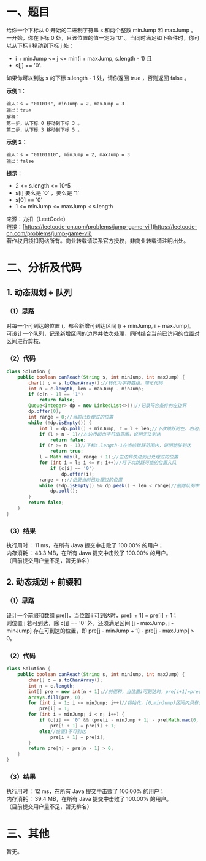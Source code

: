 # 一、题目
给你一个下标从 0 开始的二进制字符串 s 和两个整数 minJump 和 maxJump 。一开始，你在下标 0 处，且该位置的值一定为 '0' 。当同时满足如下条件时，你可以从下标 i 移动到下标 j 处：      
- i + minJump <= j <= min(i + maxJump, s.length - 1) 且
- s[j] == '0'.
           
           
如果你可以到达 s 的下标 s.length - 1 处，请你返回 true ，否则返回 false 。      
      
**示例 1：**      
```
输入：s = "011010", minJump = 2, maxJump = 3
输出：true
解释：
第一步，从下标 0 移动到下标 3 。
第二步，从下标 3 移动到下标 5 。
```
**示例 2：**       
```
输入：s = "01101110", minJump = 2, maxJump = 3
输出：false
```
**提示：**     
- 2 <= s.length <= 10^5
- s[i] 要么是 '0' ，要么是 '1'
- s[0] == '0'
- 1 <= minJump <= maxJump < s.length
        
        
来源：力扣（LeetCode）      
链接：[https://leetcode-cn.com/problems/jump-game-vii](https://leetcode-cn.com/problems/jump-game-vii)       
著作权归领扣网络所有。商业转载请联系官方授权，非商业转载请注明出处。     
# 二、分析及代码    
## 1. 动态规划 + 队列
### （1）思路
对每一个可到达的位置 i，都会新增可到达区间 [i + minJump, i + maxJump]。可设计一个队列，记录新增区间的边界并依次处理，同时结合当前已访问的位置对区间进行剪枝。       
### （2）代码
```java
class Solution {
    public boolean canReach(String s, int minJump, int maxJump) {
        char[] c = s.toCharArray();//转化为字符数组，简化代码
        int n = c.length, len = maxJump - minJump;
        if (c[n - 1] == '1')
            return false;
        Queue<Integer> dp = new LinkedList<>();//记录符合条件的左边界
        dp.offer(0);
        int range = 0;//当前已处理过的位置
        while (!dp.isEmpty()) {
            int l = dp.poll() + minJump, r = l + len;//下次跳跃的左、右边界
            if (l > n - 1)//左边界超出字符串范围，说明无法到达
                return false;
            if (r >= n - 1)//下标s.length-1在当前跳跃范围内，说明能够到达
                return true;
            l = Math.max(l, range + 1);//左边界快进到已处理过的位置
            for (int i = l; i <= r; i++)//将下次跳跃可能的位置入队
                if (c[i] == '0')
                    dp.offer(i);
            range = r;//记录当前已处理过的位置
            while (!dp.isEmpty() && dp.peek() + len < range)//删除队列中位于已处理范围内的区间
                dp.poll();
        }
        return false;
    }
}
```
### （3）结果
执行用时 ：11 ms，在所有 Java 提交中击败了 100.00% 的用户；    
内存消耗 ：43.3 MB，在所有 Java 提交中击败了 100.00% 的用户。      
（目前提交用户量不足，暂无排名）       
## 2. 动态规划 + 前缀和
### （1）思路
设计一个前缀和数组 pre[]，当位置 i 可到达时，pre[i + 1] = pre[i] + 1；       
则位置 j 若可到达，除 c[j] == '0' 外，还须满足区间 [j - maxJump, j - minJump] 存在可到达的位置，即 pre[j - minJump + 1] - pre[j - maxJump] > 0。       
### （2）代码
```java
class Solution {
    public boolean canReach(String s, int minJump, int maxJump) {
        char[] c = s.toCharArray();
        int n = c.length;
        int[] pre = new int[n + 1];//前缀和，当位置i可到达时，pre[i+1]=pre[i]+1
        Arrays.fill(pre, 0);
        for (int i = 1; i <= minJump; i++)//初始化，[0,minJump)区间内只有位置0可到达
            pre[i] = 1;
        for (int i = minJump; i < n; i++) {
            if (c[i] == '0' && (pre[i - minJump + 1] - pre[Math.max(0, i - maxJump)]) > 0)//位置i可到达
                pre[i + 1] = pre[i] + 1;
            else//位置i不可到达
                pre[i + 1] = pre[i];
        }
        return pre[n] - pre[n - 1] > 0;
    }
}
```
### （3）结果
执行用时 ：12 ms，在所有 Java 提交中击败了 100.00% 的用户；    
内存消耗 ：39.4 MB，在所有 Java 提交中击败了 100.00% 的用户。      
（目前提交用户量不足，暂无排名）       
# 三、其他
暂无。  
